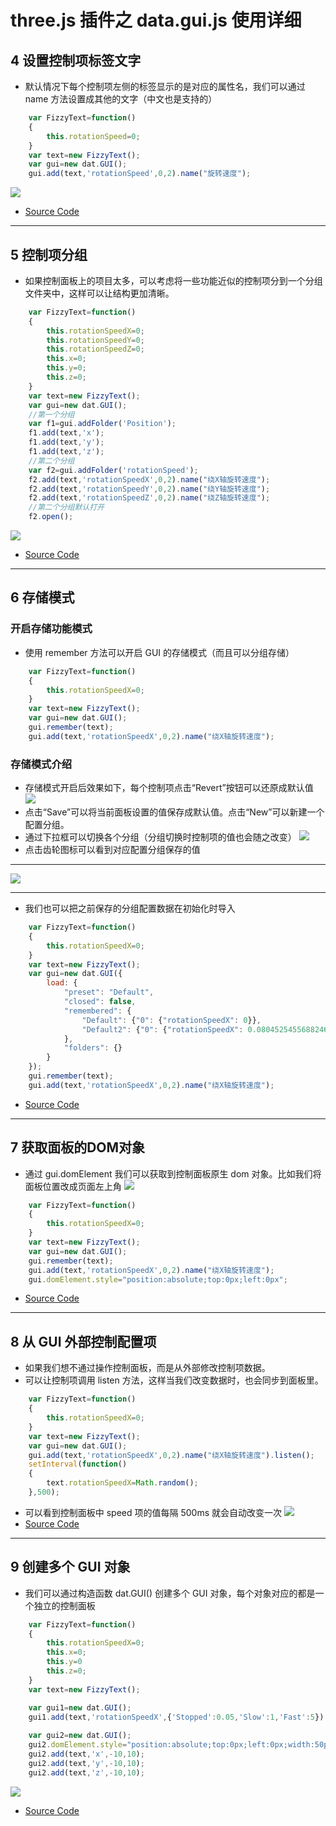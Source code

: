 # three.js 插件之 data.gui.js 使用详细
## 4 设置控制项标签文字
* 默认情况下每个控制项左侧的标签显示的是对应的属性名，我们可以通过 name 方法设置成其他的文字（中文也是支持的）
```javascript
	var FizzyText=function()
	{
		this.rotationSpeed=0;
	}
	var text=new FizzyText();
	var gui=new dat.GUI();
	gui.add(text,'rotationSpeed',0,2).name("旋转速度");
```
![](demo-4.png)
* [Source Code](demo-4.html)
***
## 5 控制项分组
* 如果控制面板上的项目太多，可以考虑将一些功能近似的控制项分到一个分组文件夹中，这样可以让结构更加清晰。
```js
	var FizzyText=function()
	{
		this.rotationSpeedX=0;
		this.rotationSpeedY=0;
		this.rotationSpeedZ=0;
		this.x=0;
		this.y=0;
		this.z=0;
	}
	var text=new FizzyText();
	var gui=new dat.GUI();
	//第一个分组
	var f1=gui.addFolder('Position');
	f1.add(text,'x');
	f1.add(text,'y');
	f1.add(text,'z');
	//第二个分组
	var f2=gui.addFolder('rotationSpeed');
	f2.add(text,'rotationSpeedX',0,2).name("绕X轴旋转速度");
	f2.add(text,'rotationSpeedY',0,2).name("绕Y轴旋转速度");
	f2.add(text,'rotationSpeedZ',0,2).name("绕Z轴旋转速度");
	//第二个分组默认打开
	f2.open();
```
![](demo-5.png)
* [Source Code](demo-5.html)
***
## 6 存储模式
### 开启存储功能模式
* 使用 remember 方法可以开启 GUI 的存储模式（而且可以分组存储）
```js
	var FizzyText=function()
	{
		this.rotationSpeedX=0;
	}
	var text=new FizzyText();
	var gui=new dat.GUI();
	gui.remember(text);
	gui.add(text,'rotationSpeedX',0,2).name("绕X轴旋转速度");
```
### 存储模式介绍
* 存储模式开启后效果如下，每个控制项点击“Revert”按钮可以还原成默认值
![](demo-6-Revert.png)
* 点击“Save”可以将当前面板设置的值保存成默认值。点击“New”可以新建一个配置分组。
* 通过下拉框可以切换各个分组（分组切换时控制项的值也会随之改变）
![](demo-6-New.png)
* 点击齿轮图标可以看到对应配置分组保存的值
***
![](demo-6-Set.png)
***
* 我们也可以把之前保存的分组配置数据在初始化时导入
```js
	var FizzyText=function()
	{
		this.rotationSpeedX=0;
	}
	var text=new FizzyText();
	var gui=new dat.GUI({
        load: {
            "preset": "Default",
            "closed": false,
            "remembered": {
                "Default": {"0": {"rotationSpeedX": 0}},
                "Default2": {"0": {"rotationSpeedX": 0.08045254556882464}}
            },
            "folders": {}
        }
    });
	gui.remember(text);
	gui.add(text,'rotationSpeedX',0,2).name("绕X轴旋转速度");
```
* [Source Code](demo-6.html)
***
## 7 获取面板的DOM对象
* 通过 gui.domElement 我们可以获取到控制面板原生 dom 对象。比如我们将面板位置改成页面左上角
![](demo-7.png)
```js
	var FizzyText=function()
	{
		this.rotationSpeedX=0;
	}
	var text=new FizzyText();
	var gui=new dat.GUI();
	gui.remember(text);
	gui.add(text,'rotationSpeedX',0,2).name("绕X轴旋转速度");
	gui.domElement.style="position:absolute;top:0px;left:0px";
```
* [Source Code](demo-7.html)

***
## 8 从 GUI 外部控制配置项
* 如果我们想不通过操作控制面板，而是从外部修改控制项数据。
* 可以让控制项调用 listen 方法，这样当我们改变数据时，也会同步到面板里。
```js
	var FizzyText=function()
	{
		this.rotationSpeedX=0;
	}
	var text=new FizzyText();
	var gui=new dat.GUI();
	gui.add(text,'rotationSpeedX',0,2).name("绕X轴旋转速度").listen();
	setInterval(function()
	{
		text.rotationSpeedX=Math.random();
	},500);
```
* 可以看到控制面板中 speed 项的值每隔 500ms 就会自动改变一次
![](demo-8.png)
* [Source Code](demo-8.html)

***
## 9 创建多个 GUI 对象
* 我们可以通过构造函数 dat.GUI() 创建多个 GUI 对象，每个对象对应的都是一个独立的控制面板
```js
	var FizzyText=function()
	{
		this.rotationSpeedX=0;
		this.x=0;
		this.y=0
		this.z=0;
	}
	var text=new FizzyText();

	var gui1=new dat.GUI();
	gui1.add(text,'rotationSpeedX',{'Stopped':0.05,'Slow':1,'Fast':5}).name("绕X轴旋转速度");
	
	var gui2=new dat.GUI();
	gui2.domElement.style="position:absolute;top:0px;left:0px;width:50px";
	gui2.add(text,'x',-10,10);
	gui2.add(text,'y',-10,10);
	gui2.add(text,'z',-10,10);
```
![](demo-9.png)
* [Source Code](demo-9.html)

